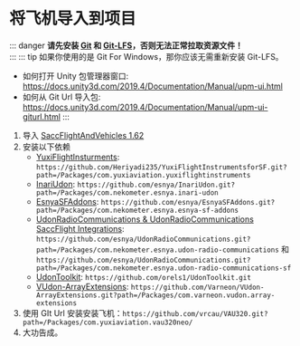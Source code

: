 # 将飞机导入到项目
::: danger
**请先安装 [Git](https://git-scm.com/) 和 [Git-LFS](https://git-lfs.com/)，否则无法正常拉取资源文件！**  
:::
::: tip
如果你使用的是 Git For Windows，那你应该无需重新安装 Git-LFS。  
- 如何打开 Unity 包管理器窗口: https://docs.unity3d.com/2019.4/Documentation/Manual/upm-ui.html
- 如何从 Git Url 导入包: https://docs.unity3d.com/2019.4/Documentation/Manual/upm-ui-giturl.html
:::
1. 导入 [SaccFlightAndVehicles 1.62](https://github.com/Sacchan-VRC/SaccFlightAndVehicles/releases/tag/1.62)
2. 安装以下依赖
    - [YuxiFlightInsturments](https://github.com/Heriyadi235/YuxiFlightInstrumentsforSF): `https://github.com/Heriyadi235/YuxiFlightInstrumentsforSF.git?path=/Packages/com.yuxiaviation.yuxiflightinstruments`
    - [InariUdon](https://github.com/esnya/InariUdon.git): `https://github.com/esnya/InariUdon.git?path=/Packages/com.nekometer.esnya.inari-udon`
    - [EsnyaSFAddons](https://github.com/Esnya/EsnyaSFAddons): `https://github.com/esnya/EsnyaSFAddons.git?path=/Packages/com.nekometer.esnya.esnya-sf-addons`
    - [UdonRadioCommunications & UdonRadioCommunications SaccFlight Integrations](https://github.com/esnya/UdonRadioCommunications): `https://github.com/esnya/UdonRadioCommunications.git?path=/Packages/com.nekometer.esnya.udon-radio-communications` 和 `https://github.com/esnya/UdonRadioCommunications.git?path=/Packages/com.nekometer.esnya.udon-radio-communications-sf`
    - [UdonToolkit](https://github.com/orels1/UdonToolkit): `https://github.com/orels1/UdonToolkit.git`
    - [VUdon-ArrayExtensions](https://github.com/Varneon/VUdon-ArrayExtensions): `https://github.com/Varneon/VUdon-ArrayExtensions.git?path=/Packages/com.varneon.vudon.array-extensions`
3. 使用 GIt Url 安装安装飞机：`https://github.com/vrcau/VAU320.git?path=/Packages/com.yuxiaviation.vau320neo/`
4. 大功告成。